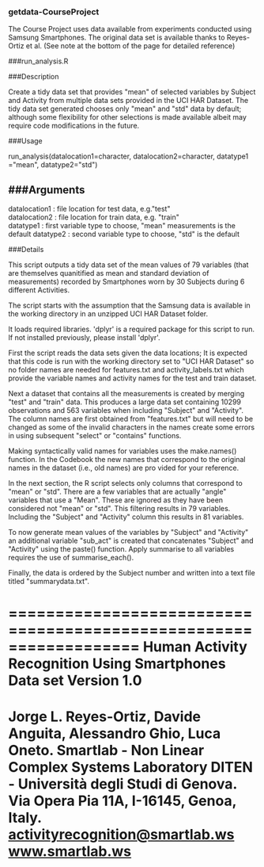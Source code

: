 ### getdata-CourseProject

The Course Project uses data available from experiments conducted using Samsung Smartphones.  The original data set is available thanks to Reyes-Ortiz et al. (See note at the bottom of the page for detailed reference)

###run_analysis.R

###Description

Create a tidy data set that provides "mean" of selected variables by Subject and Activity from multiple data sets provided in the UCI HAR Dataset. The tidy data set generated chooses only "mean" and "std" data by default; although some flexibility for other selections is made available albeit may require code modifications in the future.

###Usage

run_analysis(datalocation1=character, datalocation2=character, datatype1 ="mean", datatype2="std")

###Arguments
------------------------------------------------------------------------------------------
datalocation1          :    file location for test data, e.g."test"                          
datalocation2          :    file location for train data, e.g. "train"                       
datatype1              :    first variable type to choose, "mean" measurements is the default
datatype2              :    second variable type to choose, "std" is the default             


###Details


This script outputs a tidy data set of the mean values of 79 variables (that are themselves quanitified as mean and standard deviation of measurements) recorded by Smartphones worn by 30 Subjects during 6 different Activities. 

The script starts with the assumption that the Samsung data is available in the working directory in an unzipped UCI HAR Dataset folder. 

It loads required libraries.  'dplyr' is a required package for this script to run.  If not installed previously, please install 'dplyr'.

First the script reads the data sets given the data locations; It is expected that this code is run with the working directory set to  "UCI HAR Dataset" so no folder names are needed for features.txt and activity_labels.txt which provide the variable names and activity names for the test and train dataset.

Next a dataset that contains all the measurements is created by merging "test" and "train" data. This produces a large data set containing 10299 observations and 563 variables when including "Subject" and "Activity".  The column names are first obtained from "features.txt" but will need to be changed as some of the invalid characters in the names create some errors in using subsequent "select" or "contains" functions.

Making syntactically valid names for variables uses the make.names() function.  In the Codebook the new names that correspond to the original names in the dataset (i.e., old names) are pro
vided for your reference.

In the next section, the R script selects only columns that correspond to "mean" or "std".  There are a few variables that are actually "angle" variables that use a "Mean".  These are ignored as they have been considered not "mean" or "std".  This filtering results in 79 variables.  Including the "Subject" and "Activity" column this results in 81 variables.

To now generate mean values of the variables by "Subject" and "Activity" an additional variable "sub_act" is created that concatenates "Subject" and "Activity" using the paste() function.  Apply summarise to all variables requires the use of summarise_each().

Finally, the data is ordered by the Subject number and written into a text file titled "summarydata.txt".












==================================================================
Human Activity Recognition Using Smartphones Data set
Version 1.0
==================================================================
Jorge L. Reyes-Ortiz, Davide Anguita, Alessandro Ghio, Luca Oneto.
Smartlab - Non Linear Complex Systems Laboratory
DITEN - Università degli Studi di Genova.
Via Opera Pia 11A, I-16145, Genoa, Italy.
activityrecognition@smartlab.ws
www.smartlab.ws
==================================================================

